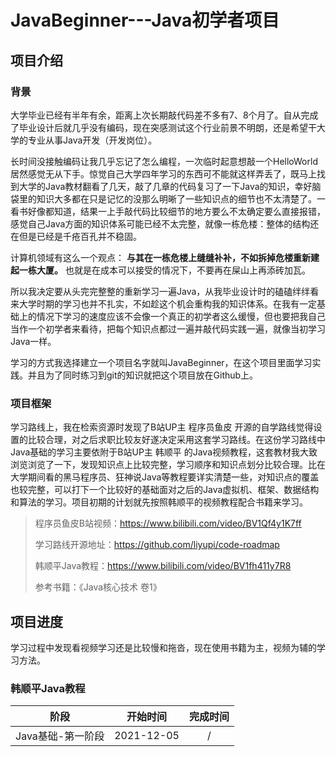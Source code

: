 # JavaBeginner---Java初学者项目

## 项目介绍

### 背景

大学毕业已经有半年有余，距离上次长期敲代码差不多有7、8个月了。自从完成了毕业设计后就几乎没有编码，现在突感测试这个行业前景不明朗，还是希望干大学的专业从事Java开发（开发岗位）。

长时间没接触编码让我几乎忘记了怎么编程，一次临时起意想敲一个HelloWorld居然感觉无从下手。惊觉自己大学四年学习的东西可不能就这样弄丢了，既马上找到大学的Java教材翻看了几天，敲了几章的代码复习了一下Java的知识，幸好脑袋里的知识大多都在只是记忆的没那么明晰了一些知识点的细节也不太清楚了。一看书好像都知道，结果一上手敲代码比较细节的地方要么不太确定要么直接报错，感觉自己Java方面的知识体系可能已经不太完整，就像一栋危楼：整体的结构还在但是已经是千疮百孔并不稳固。

计算机领域有这么一个观点： **与其在一栋危楼上缝缝补补，不如拆掉危楼重新建起一栋大厦。** 也就是在成本可以接受的情况下，不要再在屎山上再添砖加瓦。

所以我决定要从头完完整整的重新学习一遍Java，从我毕业设计时的磕磕绊绊看来大学时期的学习也并不扎实，不如趁这个机会重构我的知识体系。在我有一定基础上的情况下学习的速度应该不会像一个真正的初学者这么缓慢，但也要把我自己当作一个初学者来看待，把每个知识点都过一遍并敲代码实践一遍，就像当初学习Java一样。

学习的方式我选择建立一个项目名字就叫JavaBeginner，在这个项目里面学习实践。并且为了同时练习到git的知识就把这个项目放在Github上。

### 项目框架

学习路线上，我在检索资源时发现了B站UP主 程序员鱼皮 开源的自学路线觉得设置的比较合理，对之后求职比较友好遂决定采用这套学习路线。在这份学习路线中Java基础的学习主要依附于B站UP主 韩顺平 的Java视频教程，这套教材我大致浏览浏览了一下，发现知识点上比较完整，学习顺序和知识点划分比较合理。比在大学期间看的黑马程序员、狂神说Java等教程要详实清楚一些，对知识点的覆盖也较完整，可以打下一个比较好的基础面对之后的Java虚拟机、框架、数据结构和算法的学习。项目初期的计划就先按照韩顺平的视频教程配合书籍来学习。

>程序员鱼皮B站视频：<https://www.bilibili.com/video/BV1Qf4y1K7ff>
>
>学习路线开源地址：<https://github.com/liyupi/code-roadmap>
>
>韩顺平Java教程：<https://www.bilibili.com/video/BV1fh411y7R8>
>
>参考书籍：《Java核心技术 卷1》

## 项目进度


学习过程中发现看视频学习还是比较慢和拖沓，现在使用书籍为主，视频为辅的学习方法。

### 韩顺平Java教程

|       阶段        |  开始时间  | 完成时间 |
| :---------------: | :--------: | :------: |
| Java基础-第一阶段 | 2021-12-05 |    /     |
